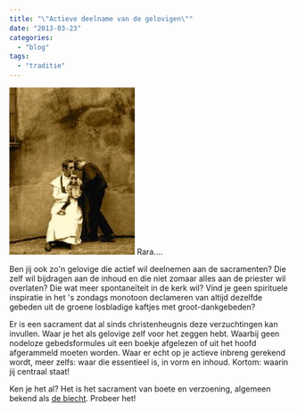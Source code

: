 ```yaml
---
title: "\"Actieve deelname van de gelovigen\""
date: "2013-03-23"
categories: 
  - "blog"
tags: 
  - "traditie"
---
```


![](images/confession-225x300.jpg) Rara....

Ben jij ook zo'n gelovige die actief wil deelnemen aan de sacramenten? Die zelf wil bijdragen aan de inhoud en die niet zomaar alles aan de priester wil overlaten? Die wat meer spontaneïteit in de kerk wil? Vind je geen spirituele inspiratie in het 's zondags monotoon declameren van altijd dezelfde gebeden uit de groene losbladige kaftjes met groot-dankgebeden?

Er is een sacrament dat al sinds christenheugnis deze verzuchtingen kan invullen. Waar je het als gelovige zelf voor het zeggen hebt. Waarbij geen nodeloze gebedsformules uit een boekje afgelezen of uit het hoofd afgerammeld moeten worden. Waar er echt op je actieve inbreng gerekend wordt, meer zelfs: waar die essentieel is, in vorm en inhoud. Kortom: waarin jij centraal staat!

Ken je het al? Het is het sacrament van boete en verzoening, algemeen bekend als [de biecht](/blog/biecht/). Probeer het!
